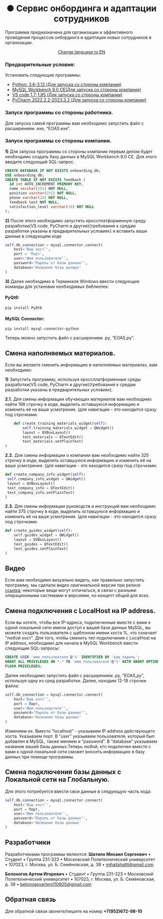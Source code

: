 <h1 align="center">● Сервис онбординга и адаптации сотрудников </h1>

Программа предназначена для организации и эффективного проведения процессов онбординга и адаптации новых сотрудников в организации. 

<p align='center'>
<a href ='readme_en.md' style='border:solid; padding:3px; border-color:white; border-radius:5px'>Change language to EN</a>
</p>

### Предварительные условия:
Установить следующие программы:
 - [Python: 3.6-3.12 (Для запуска со стороны компании)](https://www.python.org/downloads/release/python-3120/)
 - [MySQL Workbench 8.0 CE(Для запуска со стороны компании)](https://downloads.mysql.com/archives/workbench/)
 - [VS code 1.7-1.85 (Для запуска со стороны компании)](https://code.visualstudio.com/download)
 - [PyCharm 2022.2.2-2023.3.2 (Для запуска со стороны компании)](https://pycharm-community-edition.en.softonic.com)

### Запуск программы со стороны работника.
Для запуска самой программы вам необходимо запустить файл с расширением .exe, “EOAS.exe”.

### Запуск программы со стороны компании.
**1)** Для запуска программы со стороны компании первым делом будет необходимо создать базу данных в MySQL Workbench 8.0 CE. Для этого введите следующий SQL-запрос.


```sql
CREATE DATABASE IF NOT EXISTS onboarding_db;
USE onboarding_db;
CREATE TABLE IF NOT EXISTS feedback (
  id int AUTO_INCREMENT PRIMARY KEY,
  name varchar(255) NOT NULL,
  position varchar(255) NOT NULL,
  phone varchar(20) NOT NULL,
  feedback text NOT NULL,
  satisfaction_level varchar(10) NOT NULL
);
```

**2)** После этого необходимо запустить кроссплатформенную среду разработки(VS code, PyCharm и другие)(требования к средам разработки указаны в предварительных условиях) и вставить ваши данные в следующем коде
```python
self.db_connection = mysql.connector.connect(
    host='Ваш хост’',
    port = 'Порт', 
    user='Имя пользователя’',
    password='Пароль от базы данных’',
    database='Название базы данных'  
)
```
**3)** Далее необходимо в Терминале Windows ввести следующие команды для установки необходимых библиотек:
#### PyQt6:
```shell
pip install PyQt6
```
#### MySQL Connector:
```shell
pip install mysql-connector-python
```
Теперь можно запустить файл с расширением .py, “EOAS,py”.

## Смена наполняемых материалов.
Если вы желаете сменить информацию в наполняемых материалах, вам необходимо:

**1)** Запустить программу, используя кроссплатформенные среды разработки(VS code, PyCharm и другие)(требования к средам разработки указаны в предварительных условиях).

**2.1.** Для смены информации обучающих материалов вам необходимо найти 198 строчку в коде, выделить оставшуюся информацию и изменить её на ваше усмотрение. 
(для навигации - это находится сразу под строчками:
```python
    def create_training_materials_widget(self):
        self.training_materials_widget = QWidget()
        layout = QVBoxLayout()
        text_materials = QTextEdit()
        text_materials.setPlainText(
)
```

**2.2.** Для смены информации о компании вам необходимо найти 325 строчку в коде, выделить оставшуюся информацию и изменить её на ваше усмотрение. 
(для навигации - это находится сразу под строчками:
   ```python
def create_company_info_widget(self):
    self.company_info_widget = QWidget()
    layout = QVBoxLayout()
    text_company_info = QTextEdit()
    text_company_info.setPlainText(
)
```

**2.3.** Для смены информации руководств и инструкций вам необходимо найти 375 строчку в коде, выделить оставшуюся информацию и изменить её на ваше усмотрение. 
(для навигации - это находится сразу под строчками:
```python
def create_guides_widget(self):
    self.guides_widget = QWidget()
    layout = QVBoxLayout()
    text_guides = QTextEdit()
    text_guides.setPlainText(
)
```


## Видео
Если вам необходимо визуально видеть, как правильно запустить программу, мы сделали видео оригинальной версии при релизе [ссылка](https://www.youtube.com/watch?v=-q8mcdRpf_M); некоторые вещи могут отличаться, в связи с разными операционными системами и версиями, но концепт общий для всех.

## Смена подключения с LocalHost на IP address.
Если вы хотите, чтобы все IP-адреса, подключенные вместе с вами к одной локальной сети имели доступ к вашей базе данных MySQL, вы можете создать пользователя с шаблоном имени хоста %, что означает "любой хост".
Для того, чтобы сменить тип подключения с LocalHost на IP address, необходимо для начала в MySQL Workbench ввести следующие SQL-запросы:
```sql
CREATE USER 'имя_пользователя'@'%' IDENTIFIED BY 'ваш_пароль';
GRANT ALL PRIVILEGES ON *.* TO 'имя_пользователя'@'%' WITH GRANT OPTION;
FLUSH PRIVILEGES;
```
Далее необходимо запустить файл с расширением .py, “EOAS,py”, используя одну из сред разработки. Далее, находим 12-18 строчки файла:
```python
self.db_connection = mysql.connector.connect(
    host='Ваш хост’',
    port = Порт, 
    user='Имя пользователя’',
    password='Пароль от базы данных’',
    database='Название базы данных'  
)

```
Изменяем их. Вместо “localhost” - указываем IP address действующего хоста. Указываем порт. В “user” указываем пользователя, который был добавлен в MySQL, также меняем и “password”. В “database” указываем название вашей базы данных.Теперь любой, кто подключен вместе с вами к одной локальной сети сможет вносить информацию в базу данных при помощи программы.

## Смена подключения базы данных с Локальной сети на Глобальную.
Для этого потребуется ввести свои данные в следующую часть кода:
```python
self.db_connection = mysql.connector.connect(
    host='Ваш хост’',
    port = Порт, 
    user='Имя пользователя’',
    password='Пароль от базы данных’',
    database='Название базы данных'  
)
```


## Разработчики
Разработчиками программы являются:
**Шатило Михаил Сергеевич**
•	Студент
•	Группа 231-323
•	Московский Политехнический университет
•	107023, г. Москва, ул. Б. Семёновская, д. 38
•	mihailshattt@gmail.com

**Белоногов Артем Игоревич**
•	Студент
•	Группа 231-323
•	Московский Политехнический университет
•	107023, г. Москва, ул. Б. Семёновская, д. 38
•	belonogovartem110805@gmail.com

## Обратная связь
Для обратной связи звоните/пишите на номер **+7(952)672-98-10**
